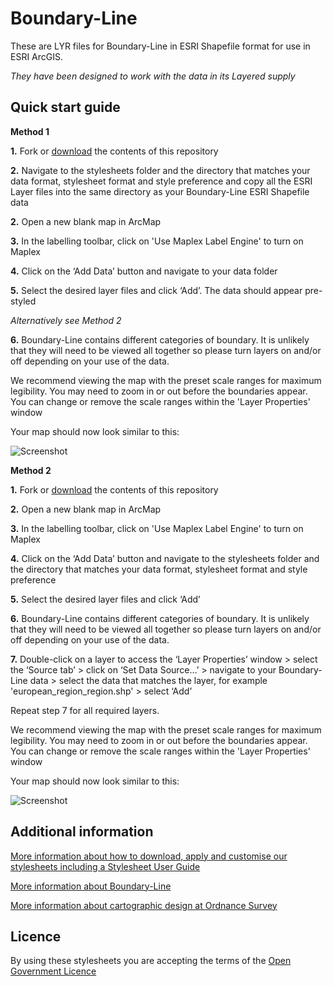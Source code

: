 # Boundary-Line

These are LYR files for Boundary-Line in ESRI Shapefile format for use in ESRI ArcGIS.

*They have been designed to work with the data in its Layered supply*

## Quick start guide

**Method 1**

**1.**  Fork or [download](https://github.com/OrdnanceSurvey/Boundary-Line-stylesheets/archive/master.zip) the contents of this repository

**2.**  Navigate to the stylesheets folder and the directory that matches your data format, stylesheet format and style preference and copy all the ESRI Layer files into the same directory as your Boundary-Line ESRI Shapefile data

**2.**  Open a new blank map in ArcMap

**3.**  In the labelling toolbar, click on 'Use Maplex Label Engine' to turn on Maplex

**4.**  Click on the ‘Add Data’ button and navigate to your data folder

**5.**  Select the desired layer files and click ‘Add’. The data should appear pre-styled

*Alternatively see Method 2*

**6.**  Boundary-Line contains different categories of boundary. It is unlikely that they will need to be viewed all together so please turn layers on and/or off depending on your use of the data.

We recommend viewing the map with the preset scale ranges for maximum legibility. You may need to zoom in or out before the boundaries appear. You can change or remove the scale ranges within the 'Layer Properties' window

Your map should now look similar to this: 

  ![Screenshot](https://github.com/OrdnanceSurvey/Boundary-Line-stylesheets/raw/master/ESRI%20Shapefile%20stylesheets/ESRI%20stylesheets%20(LYR)/images/Boundary_Line_Screenshot.png "Screenshot of Boundary-Line at 1:600,000 scale")

**Method 2**

**1.**  Fork or [download](https://github.com/OrdnanceSurvey/Boundary-Line-stylesheets/archive/master.zip) the contents of this repository

**2.**  Open a new blank map in ArcMap

**3.**  In the labelling toolbar, click on 'Use Maplex Label Engine' to turn on Maplex

**4.**  Click on the ‘Add Data’ button and navigate to the stylesheets folder and the directory that matches your data format, stylesheet format and style preference

**5.**  Select the desired layer files and click ‘Add’

**6.**  Boundary-Line contains different categories of boundary. It is unlikely that they will need to be viewed all together so please turn layers on and/or off depending on your use of the data.

**7.**  Double-click on a layer to access the ‘Layer Properties’ window > select the ‘Source tab’ > click on ‘Set Data Source…’ > navigate to your Boundary-Line data > select the data that matches the layer, for example 'european_region_region.shp' > select ‘Add’

Repeat step 7 for all required layers.

We recommend viewing the map with the preset scale ranges for maximum legibility. You may need to zoom in or out before the boundaries appear. You can change or remove the scale ranges within the 'Layer Properties' window

Your map should now look similar to this: 

  ![Screenshot](https://github.com/OrdnanceSurvey/Boundary-Line-stylesheets/raw/master/ESRI%20Shapefile%20stylesheets/ESRI%20stylesheets%20(LYR)/images/Boundary_Line_Screenshot.png "Screenshot of Boundary-Line at 1:600,000 scale")

## Additional information

[More information about how to download, apply and customise our stylesheets including a Stylesheet User Guide](http://www.ordnancesurvey.co.uk/resources/carto-design/cartographic-stylesheets.html)

[More information about Boundary-Line](http://www.ordnancesurvey.co.uk/business-and-government/products/boundary-line.html)

[More information about cartographic design at Ordnance Survey](https://www.ordnancesurvey.co.uk/resources/carto-design/)

## Licence

By using these stylesheets you are accepting the terms of the [Open Government Licence](http://www.nationalarchives.gov.uk/doc/open-government-licence/)
